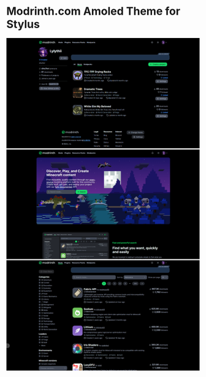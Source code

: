 # Modrinth.com Amoled Theme for Stylus

![Preview 0](preview_0.PNG)
![Preview 1](preview_1.PNG)
![Preview 2](preview_2.PNG)

